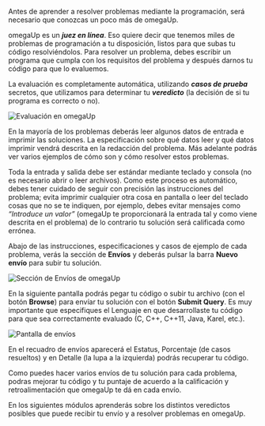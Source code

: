 
Antes de aprender a resolver problemas mediante la programación, será necesario que conozcas un poco más de omegaUp.

omegaUp es un ***juez en línea***. Eso quiere decir que tenemos miles de problemas de programación
a tu disposición, listos para que subas tu código resolviéndolos. Para resolver un problema,
debes escribir un programa que cumpla con los requisitos del problema y después darnos
tu código para que lo evaluemos.

La evaluación es completamente automática, utilizando ***casos de prueba*** secretos, que utilizamos
para determinar tu ***veredicto*** (la decisión de si tu programa es correcto o no). 


![Evaluación en omegaUp](grading-es.png)

En la mayoría de los problemas deberás leer algunos datos de entrada e imprimir las soluciones. La especificación sobre qué datos leer y qué datos imprimir vendrá descrita en la redacción del problema. Más adelante podrás ver varios ejemplos de cómo son y cómo resolver estos problemas.

Toda la entrada y salida debe ser estándar mediante teclado y consola (no es necesario abrir o leer archivos). Como este proceso es automático, debes tener cuidado de seguir con precisión las instrucciones del problema; evita imprimir cualquier otra cosa en pantalla  o leer del teclado cosas que no se te indiquen, por ejemplo, debes evitar mensajes como *“Introduce  un  valor”* (omegaUp te proporcionará la entrada tal y como viene descrita en el problema) de lo contrario tu solución será calificada como errónea.

Abajo de las instrucciones, especificaciones y casos de ejemplo de cada problema, verás la sección de **Envíos** y deberás pulsar la barra **Nuevo envío** para subir tu solución.


![Sección de Envíos de omegaUp](envíos.jpg)

En la siguiente pantalla podrás pegar tu código o subir tu archivo (con el botón **Browse**) para envíar tu solución con el botón **Submit Query**. Es muy importante que especifiques el Lenguaje en que desarrollaste tu código para que sea correctamente evaluado (C, C++, C++11, Java, Karel, etc.). 


![Pantalla de envíos](submit.jpg)

En el recuadro de envíos aparecerá el Estatus, Porcentaje (de casos resueltos) y en Detalle (la lupa a la izquierda) podrás recuperar tu código.

Como puedes hacer varios envíos de tu solución para cada problema, podras mejorar tu código y tu puntaje de acuerdo a la calificación y retroalimentación que omegaUp te dá en cada envío. 

En los siguientes módulos aprenderás sobre los distintos veredictos posibles que puede recibir tu envío y a resolver problemas en omegaUp.

